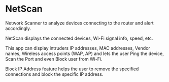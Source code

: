# NetScan
Network Scanner to analyze devices connecting to the router and alert accordingly.

NetScan displays the connected devices, Wi-Fi signal info, speed, etc.

This app can display intruders IP addresses, MAC addresses, Vendor names, Wireless access points (WAP, AP) and lets the
user Ping the device, Scan the Port and even Block user from Wi-Fi.

Block IP Address feature helps the user to remove the specified connections and block the specific IP address.
